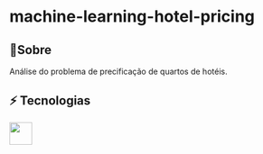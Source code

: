 <h1>machine-learning-hotel-pricing
</h1>

<h2>💬Sobre</h2>
<p>Análise do problema de precificação de quartos de hotéis.</p>

## ⚡ Tecnologias
  <img src="https://cdn.jsdelivr.net/gh/devicons/devicon@latest/icons/python/python-original.svg" width="40" height="40" />

          

